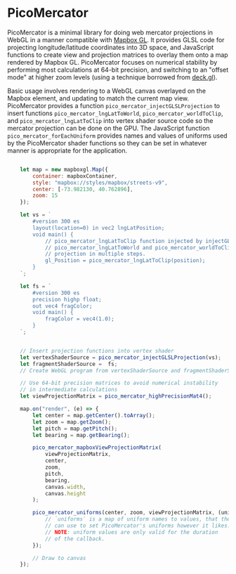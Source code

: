 PicoMercator
============

PicoMercator is a minimal library for doing web mercator projections in WebGL in a manner compatible with [Mapbox GL](https://github.com/mapbox/mapbox-gl-js). It provides GLSL code for projecting longitude/latitude coordinates into 3D space, and JavaScript functions to create view and projection matrices to overlay them onto a map rendered by Mapbox GL. PicoMercator focuses on numerical stability by performing most calculations at 64-bit precision, and switching to an "offset mode" at higher zoom levels (using a technique borrowed from [deck.gl](https://medium.com/vis-gl/how-sometimes-assuming-the-earth-is-flat-helps-speed-up-rendering-in-deck-gl-c43b72fd6db4)).

Basic usage involves rendering to a WebGL canvas overlayed on the Mapbox element, and updating to match the current map view. PicoMercator provides a function `pico_mercator_injectGLSLProjection` to insert functions `pico_mercator_lngLatToWorld`, `pico_mercator_worldToClip`, and `pico_mercator_lngLatToClip` into vertex shader source code so the mercator projection can be done on the GPU. The JavaScript function `pico_mercator_forEachUniform` provides names and values of uniforms used by the PicoMercator shader functions so they can be set in whatever manner is appropriate for the application.

```JavaScript

    let map = new mapboxgl.Map({
        container: mapboxContainer,
        style: "mapbox://styles/mapbox/streets-v9",
        center: [-73.982130, 40.762896],
        zoom: 15
    });

    let vs = `
        #version 300 es
        layout(location=0) in vec2 lngLatPosition;
        void main() {
            // pico_mercator_lngLatToClip function injected by injectGLSLProjection().
            // pico_mercator_lngLatToWorld and pico_mercator_worldToClip also available to do
            // projection in multiple steps.
            gl_Position = pico_mercator_lngLatToClip(position);
        }
    `;

    let fs = `
        #version 300 es
        precision highp float;
        out vec4 fragColor;
        void main() {
            fragColor = vec4(1.0);
        }
    `;


    // Insert projection functions into vertex shader
    let vertexShaderSource = pico_mercator_injectGLSLProjection(vs);
    let fragmentShaderSource =  fs;
    // Create WebGL program from vertexShaderSource and fragmentShaderSource

    // Use 64-bit precision matrices to avoid numerical instability 
    // in intermediate calculations
    let viewProjectionMatrix = pico_mercator_highPrecisionMat4();

    map.on("render", (e) => {
        let center = map.getCenter().toArray();
        let zoom = map.getZoom();
        let pitch = map.getPitch();
        let bearing = map.getBearing();

        pico_mercator_mapboxViewProjectionMatrix(
            viewProjectionMatrix,
            center,
            zoom,
            pitch,
            bearing,
            canvas.width,
            canvas.height
        );

        pico_mercator_uniforms(center, zoom, viewProjectionMatrix, (uniforms) => {
            // `uniforms` is a map of uniform names to values, that the application
            // can use to set PicoMercator's uniforms however it likes.
            // NOTE: uniform values are only valid for the duration 
            // of the callback.
        });

        // Draw to canvas
    });

``` 


